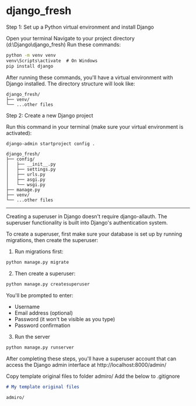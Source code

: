 # django_fresh

Step 1: Set up a Python virtual environment and install Django

Open your terminal
Navigate to your project directory (d:\Django\django_fresh)
Run these commands:

```cmd
python -m venv venv
venv\Scripts\activate  # On Windows
pip install django
```

After running these commands, you'll have a virtual environment with Django installed. The directory structure will look like:

```text
django_fresh/
├── venv/
└── ...other files
```

Step 2: Create a new Django project

Run this command in your terminal (make sure your virtual environment is activated):

```cmd
django-admin startproject config .
```

```text
django_fresh/
├── config/
│   ├── __init__.py
│   ├── settings.py
│   ├── urls.py
│   ├── asgi.py
│   └── wsgi.py
├── manage.py
├── venv/
└── ...other files
```

---

Creating a superuser in Django doesn't require django-allauth. The superuser functionality is built into Django's authentication system.

To create a superuser, first make sure your database is set up by running migrations, then create the superuser:

1. Run migrations first:

```bash
python manage.py migrate
```

2. Then create a superuser:

```bash
python manage.py createsuperuser
```

You'll be prompted to enter:

- Username
- Email address (optional)
- Password (it won't be visible as you type)
- Password confirmation

3. Run the server

```cmd
python manage.py runserver
```

After completing these steps, you'll have a superuser account that can access the Django admin interface at http://localhost:8000/admin/

Copy template original files to folder admiro/
Add the below to .gitignore

```markdown
# My template original files

admiro/
```
